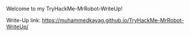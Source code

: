 Welcome to my TryHackMe-MrRobot-WriteUp!

Write-Up link: https://muhammedkayag.github.io/TryHackMe-MrRobot-WriteUp/
